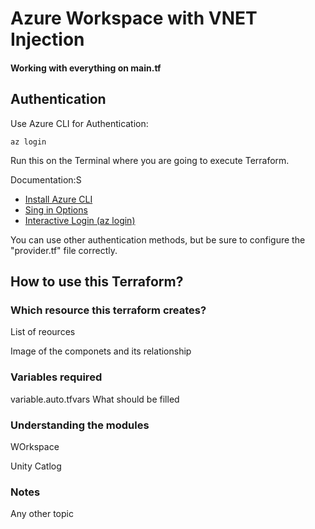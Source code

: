 # Azure Workspace with VNET Injection

#### **Working with everything on main.tf**

## Authentication

Use Azure CLI for Authentication:

```
az login
```
Run this on the Terminal where you are going to execute Terraform.


Documentation:S
* [Install Azure CLI](https://learn.microsoft.com/en-us/cli/azure/install-azure-cli?view=azure-cli-latest)
* [Sing in Options](https://learn.microsoft.com/en-us/cli/azure/authenticate-azure-cli?view=azure-cli-latest#sign-into-azure-with-azure-cli)
* [Interactive Login (az login)](https://learn.microsoft.com/en-us/cli/azure/authenticate-azure-cli-interactively?view=azure-cli-latest)


You can use other authentication methods, but be sure to configure the "provider.tf" file correctly.

## How to use this Terraform?

### Which resource this terraform creates?

List of reources

Image of the componets and its relationship


### Variables required

variable.auto.tfvars 
What should be filled


### Understanding the modules

WOrkspace

Unity Catlog


### Notes

Any other topic

